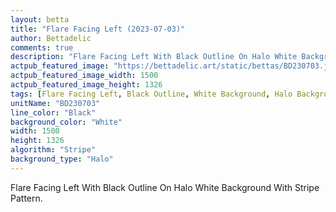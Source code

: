 ```yaml
---
layout: betta
title: "Flare Facing Left (2023-07-03)"
author: Bettadelic
comments: true
description: "Flare Facing Left With Black Outline On Halo White Background With Stripe Pattern."
actpub_featured_image: "https://bettadelic.art/static/bettas/BD230703.jpg"
actpub_featured_image_width: 1500
actpub_featured_image_height: 1326
tags: [Flare Facing Left, Black Outline, White Background, Halo Background Pattern, Stripe Pattern, July 2023]
unitName: "BD230703"
line_color: "Black"
background_color: "White"
width: 1500
height: 1326
algorithm: "Stripe"
background_type: "Halo"
---
```


Flare Facing Left With Black Outline On Halo White Background With Stripe Pattern.

